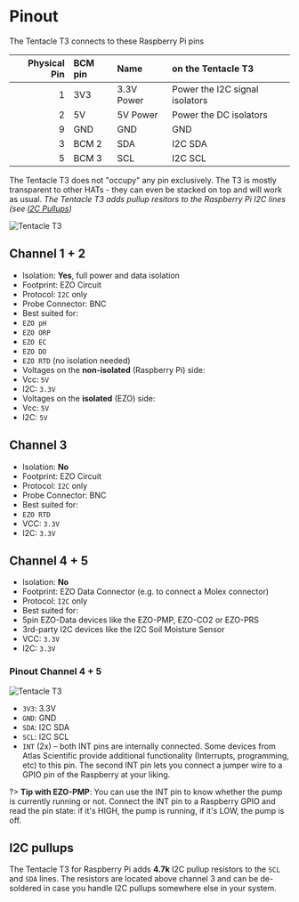 # <i class="fas fa-microchip"></i> Pinout

The Tentacle T3 connects to these Raspberry Pi pins

| Physical Pin | BCM pin | Name       | on the Tentacle T3             |
|-------------:|:---------|:----------|:-------------------------------|
| 1            | 3V3     | 3.3V Power | Power the I2C signal isolators |
| 2            | 5V      | 5V Power   | Power the DC isolators         |
| 9            | GND     | GND        | GND                            |
| 3            | BCM 2   | SDA        | I2C SDA                        |
| 5            | BCM 3   | SCL        | I2C SCL                        |

The Tentacle T3 does not "occupy" any pin exclusively. The T3 is mostly transparent to other HATs - they can even be stacked on top and will work as usual.
_The Tentacle T3 adds pullup resitors to the Raspberry Pi I2C lines (see [I2C Pullups](#i2c-pullups))_

![Tentacle T3](/_media/tentacle-t3-channels.png)


## Channel 1 + 2

* Isolation: **Yes**, full power and data isolation
* Footprint: EZO Circuit
* Protocol: `I2C` only
* Probe Connector: BNC
* Best suited for:
 * `EZO pH`
 * `EZO ORP`
 * `EZO EC`
 * `EZO DO`
 * `EZO RTD` (no isolation needed)
* Voltages on the **non-isolated** (Raspberry Pi) side:
 * Vcc: `5V `
 * I2C: `3.3V `
* Voltages on the **isolated** (EZO) side:
 * Vcc: `5V`
 * I2C: `5V`

## Channel 3
* Isolation: **No**
* Footprint: EZO Circuit
* Protocol: `I2C` only
* Probe Connector: BNC
* Best suited for:
 * `EZO RTD`
* VCC: `3.3V`
* I2C: `3.3V`

## Channel 4 + 5
* Isolation: **No**
* Footprint: EZO Data Connector (e.g. to connect a Molex connector)
* Protocol: `I2C` only
* Best suited for:
 * 5pin EZO-Data devices like the EZO-PMP, EZO-CO2 or EZO-PRS
 * 3rd-party I2C devices like the I2C Soil Moisture Sensor
* VCC: `3.3V`
* I2C: `3.3V`

### Pinout Channel 4 + 5
![Tentacle T3](/_media/channels4-5.png)
* `3V3`: 3.3V
* `GND`: GND
* `SDA`: I2C SDA
* `SCL`: I2C SCL
* `INT` (2x) – both INT pins are internally connected. Some devices from Atlas Scientific provide additional functionality (Interrupts, programming, etc) to this pin. The second INT pin lets you connect a jumper wire to a GPIO pin of the Raspberry at your liking.

?> **Tip with EZO-PMP**: You can use the INT pin to know whether the pump is currently running or not. Connect the INT pin to a Raspberry GPIO and read the pin state: if it's HIGH, the pump is running, if it's LOW, the pump is off.

## I2C pullups
The Tentacle T3 for Raspberry Pi adds **4.7k** I2C pullup resistors to the `SCL` and `SDA` lines. The resistors are located above channel 3 and can be de-soldered in case you handle I2C pullups somewhere else in your system.
